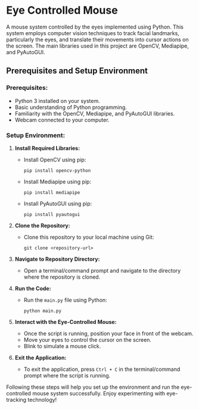 # Eye Controlled Mouse
A mouse system controlled by the eyes implemented using Python. This system employs computer vision techniques to track facial landmarks, particularly the eyes, and translate their movements into cursor actions on the screen. The main libraries used in this project are OpenCV, Mediapipe, and PyAutoGUI.

## Prerequisites and Setup Environment
### Prerequisites:
- Python 3 installed on your system.
- Basic understanding of Python programming.
- Familiarity with the OpenCV, Mediapipe, and PyAutoGUI libraries.
- Webcam connected to your computer.

### Setup Environment:
1. **Install Required Libraries:**
   - Install OpenCV using pip:
     ```
     pip install opencv-python
     ```
   - Install Mediapipe using pip:
     ```
     pip install mediapipe
     ```
   - Install PyAutoGUI using pip:
     ```
     pip install pyautogui
     ```

2. **Clone the Repository:**
   - Clone this repository to your local machine using Git:
     ```
     git clone <repository-url>
     ```

3. **Navigate to Repository Directory:**
   - Open a terminal/command prompt and navigate to the directory where the repository is cloned.

4. **Run the Code:**
   - Run the `main.py` file using Python:
     ```
     python main.py
     ```

5. **Interact with the Eye-Controlled Mouse:**
   - Once the script is running, position your face in front of the webcam.
   - Move your eyes to control the cursor on the screen.
   - Blink to simulate a mouse click.

6. **Exit the Application:**
   - To exit the application, press `Ctrl + C` in the terminal/command prompt where the script is running.

Following these steps will help you set up the environment and run the eye-controlled mouse system successfully. Enjoy experimenting with eye-tracking technology!
